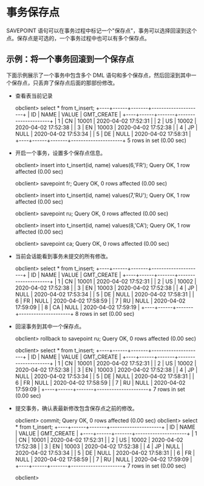 事务保存点 
==========================



SAVEPOINT 语句可以在事务过程中标记一个"保存点"，事务可以选择回滚到这个点。保存点是可选的，一个事务过程中也可以有多个保存点。

示例：将一个事务回滚到一个保存点 
-------------------------

下面示例展示了一个事务中包含多个 DML 语句和多个保存点，然后回滚到其中一个保存点，只丢弃了保存点后面的那部份修改。

* 查看表当前记录




    obclient> select * from t_insert;
    +----+------+-------+---------------------+
    | ID | NAME | VALUE | GMT_CREATE          |
    +----+------+-------+---------------------+
    |  1 | CN   | 10001 | 2020-04-02 17:52:31 |
    |  2 | US   | 10002 | 2020-04-02 17:52:38 |
    |  3 | EN   | 10003 | 2020-04-02 17:52:38 |
    |  4 | JP   |  NULL | 2020-04-02 17:53:34 |
    |  5 | DE   |  NULL | 2020-04-02 17:58:31 |
    +----+------+-------+---------------------+
    5 rows in set (0.00 sec)



* 开启一个事务，设置多个保存点信息。




    obclient> insert into t_insert(id, name) values(6,'FR');
    Query OK, 1 row affected (0.00 sec)
    
    obclient> savepoint fr;
    Query OK, 0 rows affected (0.00 sec)
    
    obclient> insert into t_insert(id, name) values(7,'RU');
    Query OK, 1 row affected (0.00 sec)
    
    obclient> savepoint ru;
    Query OK, 0 rows affected (0.00 sec)
    
    obclient> insert into t_insert(id, name) values(8,'CA');
    Query OK, 1 row affected (0.00 sec)
    
    obclient> savepoint ca;
    Query OK, 0 rows affected (0.00 sec)



* 当前会话能看到事务未提交的所有修改。




    obclient> select * from t_insert;
    +----+------+-------+---------------------+
    | ID | NAME | VALUE | GMT_CREATE          |
    +----+------+-------+---------------------+
    |  1 | CN   | 10001 | 2020-04-02 17:52:31 |
    |  2 | US   | 10002 | 2020-04-02 17:52:38 |
    |  3 | EN   | 10003 | 2020-04-02 17:52:38 |
    |  4 | JP   |  NULL | 2020-04-02 17:53:34 |
    |  5 | DE   |  NULL | 2020-04-02 17:58:31 |
    |  6 | FR   |  NULL | 2020-04-02 17:58:59 |
    |  7 | RU   |  NULL | 2020-04-02 17:59:09 |
    |  8 | CA   |  NULL | 2020-04-02 17:59:19 |
    +----+------+-------+---------------------+
    8 rows in set (0.00 sec)



* 回滚事务到其中一个保存点。




    obclient> rollback to savepoint ru;
    Query OK, 0 rows affected (0.00 sec)
    
    obclient> select * from t_insert;
    +----+------+-------+---------------------+
    | ID | NAME | VALUE | GMT_CREATE          |
    +----+------+-------+---------------------+
    |  1 | CN   | 10001 | 2020-04-02 17:52:31 |
    |  2 | US   | 10002 | 2020-04-02 17:52:38 |
    |  3 | EN   | 10003 | 2020-04-02 17:52:38 |
    |  4 | JP   |  NULL | 2020-04-02 17:53:34 |
    |  5 | DE   |  NULL | 2020-04-02 17:58:31 |
    |  6 | FR   |  NULL | 2020-04-02 17:58:59 |
    |  7 | RU   |  NULL | 2020-04-02 17:59:09 |
    +----+------+-------+---------------------+
    7 rows in set (0.00 sec)



* 提交事务，确认表最新修改包含保存点之前的修改。




    obclient> commit;
    Query OK, 0 rows affected (0.00 sec)
    obclient> select * from t_insert;
    +----+------+-------+---------------------+
    | ID | NAME | VALUE | GMT_CREATE          |
    +----+------+-------+---------------------+
    |  1 | CN   | 10001 | 2020-04-02 17:52:31 |
    |  2 | US   | 10002 | 2020-04-02 17:52:38 |
    |  3 | EN   | 10003 | 2020-04-02 17:52:38 |
    |  4 | JP   |  NULL | 2020-04-02 17:53:34 |
    |  5 | DE   |  NULL | 2020-04-02 17:58:31 |
    |  6 | FR   |  NULL | 2020-04-02 17:58:59 |
    |  7 | RU   |  NULL | 2020-04-02 17:59:09 |
    +----+------+-------+---------------------+
    7 rows in set (0.00 sec)
    
    obclient>



